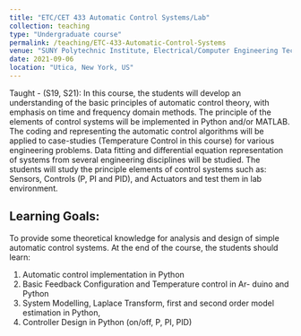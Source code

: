 ```yaml
---
title: "ETC/CET 433 Automatic Control Systems/Lab"
collection: teaching
type: "Undergraduate course"
permalink: /teaching/ETC-433-Automatic-Control-Systems
venue: "SUNY Polytechnic Institute, Electrical/Computer Engineering Technology"
date: 2021-09-06
location: "Utica, New York, US"
---
```

Taught - (S19, S21): In this course, the students will develop an understanding of the basic principles of automatic control theory, with emphasis on time and frequency domain methods. The principle of the elements of control systems will be implemented in Python and/or MATLAB. The coding and representing the automatic control algorithms will be applied to case-studies (Temperature Control in this course) for various engineering problems. Data fitting and differential equation representation of systems from several engineering disciplines will be studied. The students will study the principle elements of control systems such as: Sensors, Controls (P, PI and PID), and Actuators and test them in lab environment.

Learning Goals:
------
To provide some theoretical knowledge for analysis and design of simple automatic control systems. At the end of the course, the students should learn:
1. Automatic control implementation in Python
2. Basic Feedback Configuration and Temperature control in Ar-
duino and Python
3. System Modelling, Laplace Transform, first and second order
model estimation in Python,
4. Controller Design in Python (on/off, P, PI, PID)